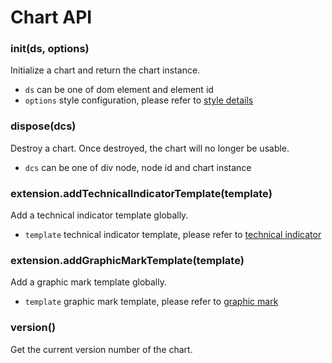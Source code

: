 # Chart API

### init(ds, options)
Initialize a chart and return the chart instance.
- `ds` can be one of dom element and element id
- `options` style configuration, please refer to [style details](styles.md)


### dispose(dcs)
Destroy a chart. Once destroyed, the chart will no longer be usable.
- `dcs` can be one of div node, node id and chart instance


### extension.addTechnicalIndicatorTemplate(template)
Add a technical indicator template globally.
- `template` technical indicator template, please refer to [technical indicator](technical-indicator.md)


### extension.addGraphicMarkTemplate(template)
Add a graphic mark template globally.
- `template` graphic mark template, please refer to [graphic mark](graphic-mark.md)


### version()
Get the current version number of the chart.




